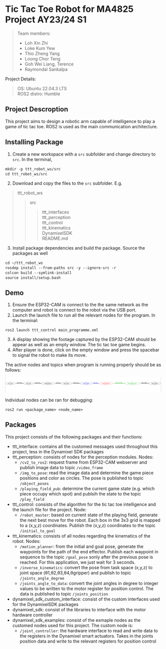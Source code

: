 # Tic Tac Toe Robot for MA4825 Project AY23/24 S1
> Team members:  
> - Loh Xin Zhi
> - Loke Kum Yew
> - Thio Zheng Yang  
> - Loong Chor Teng
> - Goh Wei Liang, Terence
> - Raymondal Sankalpa

Project Details:
> OS: Ubuntu 22.04.3 LTS  
> ROS2 distro: Humble

## Project Descroption
This project aims to design a robotic arm capable of intelligence to play a game of tic tac toe. ROS2 is used as the main communication architecture.

## Installing Package
1. Create a new workspace with a `src` subfolder and change directory to `src`. In the terminal,  
```
mkdir -p ttt_robot_ws/src
cd ttt_robot_ws/src
```
2. Download and copy the files to the `src` subfolder. E.g.

> ttt_robot_ws
>> src  
>>> ttt_interfaces  
>>> ttt_perception  
>>> ttt_control  
>>> ttt_kinematics  
>>> DynamixelSDK  
>>> README.md  

3. Install package dependencies and build the package. Source the packages as well
```
cd ~/ttt_robot_ws
rosdep install --from-paths src -y --ignore-src -r
colcon build --symlink-install
source install/setup.bash
```

## Demo
1. Ensure the ESP32-CAM is connect to the the same network as the computer and robot is connect to the robot via the USB port.  
2. Launch the launch file to run all the relevant nodes for the program. In the terminal:
```
ros2 launch ttt_control main_programme.xml
```
3. A display showing the footage captured by the ESP32-CAM should be appear as well as an empty window. The tic tac toe game begins.  
4. After player is done, click on the empty window and press the spacebar to signal the robot to make its move.

The active nodes and topics when program is running properly should be as follows:

![image](./resources/image_2023-11-08_16-32-50.png)

Individual nodes can be ran for debugging:
```
ros2 run <package_name> <node_name>
```

## Packages
This project consists of the following packages and their functions:
- ttt_interface: contains all the customed messages used throughout this project, less in the Dynamixel SDK packages 
- ttt_perception: consists of nodes for the perception modules. Nodes:
    - `/cv2_to_ros2`: request frame from ESP32-CAM webserver and publish image data to topic `/video_frame`
    - `/img_to_pose`: read the image data and determine the game piece positions and color as circles. The pose is published to topic `/object_poses`
    - `/playing_field_pub`: determine the current game state (e.g. which piece occupy which spot) and publsih the state to the topic `/play_field`
- ttt_control: consists of the algorithm for the tic tac toe intelligence and the launch file for the project. Node:
    - `/robot_master`: based on current state of the playing field, generate the next best move for the robot. Each box in the 3x3 grid is mapped to a (x,y,z) coordinates. Publish the (x,y,z) coordinates to the topic `/initial_to_goal`
- ttt_kinematics: consists of all nodes regarding the kinematics of the robot. Nodes:
    - `/motion_planner`: from the initial and goal pose, generate the waypoints for the path of the end effector. Publish each waypoint in sequence to the topic `/goal_pose` sonly after the previous pose is reached. For this application, we just wait for 3 seconds.
    - `/inverse_kinematics`: convert the pose from task space  (x,y,z) to joint space (θ1,θ2,θ3,θ4,θgripper) and publish to topic `/joints_angle_degree`
    - `/joints_angle_to_data`: convert the joint angles in degree to integer values to be written to the motor register for position control. The data is published to topic `/joints_position`
- dynamixel_sdk_custom_interface: consist of the custom interfaces used for the DynamixelSDK packages
- dynamixel_sdk: consist of the libraries to interface with the motor hardware controller
- dynamixel_sdk_examples: consist of the exmaple nodes as the customed nodes used for this project. The custom node is:
    - `/joint_controller`: the hardware interface to read and write data to the registers in the Dynamixel smart actuators. Takes in the joints position data and write to the relevant registers for position control

